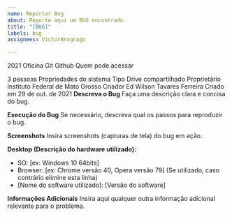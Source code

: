 ```yaml
---
name: Reportar Bug
about: Reporte aqui um BUG encontrado.
title: "[BUG]"
labels: bug
assignees: VictorBrugnago

---
```


2021 Oficina Git Github
Quem pode acessar

3 pessoas
Propriedades do sistema
Tipo
Drive compartilhado
Proprietário
Instituto Federal de Mato Grosso
Criador
Ed Wilson Tavares Ferreira
Criado em
29 de out. de 2021
**Descreva o Bug**
Faça uma descrição clara e concisa do bug.

**Execução do Bug**
Se necessário, descreva qual os passos para reproduzir o bug.

**Screenshots**
Insira screenshots (capturas de tela) do bug em ação.

**Desktop (Descrição do hardware utilizado):**
 - SO: [ex: Windows 10 64bits]
 - Browser: [ex: Chrome versão 40, Opera versão 79] (Se utilizado, caso contrário elimine esta linha)
 - [Nome do software utilizado]: [Versão do software]

**Informações Adicionais**
Insira aqui qualquer outra informação adicional relevante para o problema.
